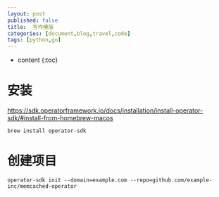 ```yaml
---
layout: post
published: false
title:  写作模版
categories: [document,blog,travel,code]
tags: [python,go]
---
```

* content
{:toc}


# 安装

https://sdk.operatorframework.io/docs/installation/install-operator-sdk/#install-from-homebrew-macos


```
brew install operator-sdk
```


# 创建项目

```
operator-sdk init --domain=example.com --repo=github.com/example-inc/memcached-operator

```